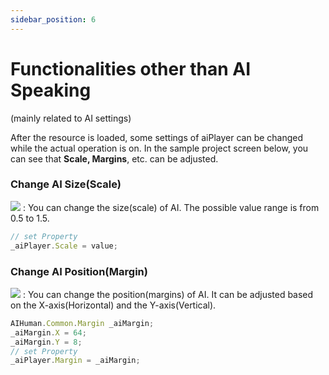 ```yaml
---
sidebar_position: 6
---
```


# Functionalities other than AI Speaking
(mainly related to AI settings)

After the resource is loaded, some settings of aiPlayer can be changed while the actual operation is on. In the sample project screen below, you can see that **Scale, Margins**, etc. can be adjusted.

### Change AI Size(Scale)
<img src="/img/aihuman/windows/YSB_Scale.png" />
: You can change the size(scale) of AI. The possible value range is from 0.5 to 1.5.

```js
// set Property
_aiPlayer.Scale = value;
```

### Change AI Position(Margin)
<img src="/img/aihuman/windows/YSB_Margin.png" />
: You can change the position(margins) of AI. It can be adjusted based on the X-axis(Horizontal) and the Y-axis(Vertical).

```js
AIHuman.Common.Margin _aiMargin;
_aiMargin.X = 64;
_aiMargin.Y = 8;
// set Property
_aiPlayer.Margin = _aiMargin;
```
